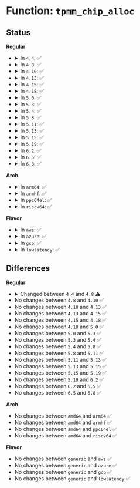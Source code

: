 # Function: <code>tpmm_chip_alloc</code>

## Status
<b>Regular</b>
<ul>
<li>
<details>
<summary>In <code>4.4</code>: ✅</summary>

```c
struct tpm_chip *tpmm_chip_alloc(struct device *dev, const struct tpm_class_ops *ops);
```

**Collision:** Unique Global

**Inline:** No

**Transformation:** False

**Instances:**

```
In drivers/char/tpm/tpm-chip.c (ffffffff81525630)
Location: drivers/char/tpm/tpm-chip.c:87
Inline: False
Direct callers:
  - drivers/char/tpm/tpm_tis.c:tpm_tis_init
```
**Symbols:**

```
ffffffff81525630-ffffffff81525823: tpmm_chip_alloc (STB_GLOBAL)
```
</details>
</li>
<li>
<details>
<summary>In <code>4.8</code>: ✅</summary>

```c
struct tpm_chip *tpmm_chip_alloc(struct device *pdev, const struct tpm_class_ops *ops);
```

**Collision:** Unique Global

**Inline:** No

**Transformation:** False

**Instances:**

```
In drivers/char/tpm/tpm-chip.c (ffffffff815788c0)
Location: drivers/char/tpm/tpm-chip.c:206
Inline: False
Direct callers:
  - drivers/char/tpm/tpm_tis_core.c:tpm_tis_core_init
```
**Symbols:**

```
ffffffff815788c0-ffffffff81578921: tpmm_chip_alloc (STB_GLOBAL)
```
</details>
</li>
<li>
<details>
<summary>In <code>4.10</code>: ✅</summary>

```c
struct tpm_chip *tpmm_chip_alloc(struct device *pdev, const struct tpm_class_ops *ops);
```

**Collision:** Unique Global

**Inline:** No

**Transformation:** False

**Instances:**

```
In drivers/char/tpm/tpm-chip.c (ffffffff815a5050)
Location: drivers/char/tpm/tpm-chip.c:207
Inline: False
Direct callers:
  - drivers/char/tpm/tpm_tis_core.c:tpm_tis_core_init
```
**Symbols:**

```
ffffffff815a5050-ffffffff815a50b1: tpmm_chip_alloc (STB_GLOBAL)
```
</details>
</li>
<li>
<details>
<summary>In <code>4.13</code>: ✅</summary>

```c
struct tpm_chip *tpmm_chip_alloc(struct device *pdev, const struct tpm_class_ops *ops);
```

**Collision:** Unique Global

**Inline:** No

**Transformation:** False

**Instances:**

```
In drivers/char/tpm/tpm-chip.c (ffffffff815b90d0)
Location: drivers/char/tpm/tpm-chip.c:284
Inline: False
Direct callers:
  - drivers/char/tpm/tpm_tis_core.c:tpm_tis_core_init
```
**Symbols:**

```
ffffffff815b90d0-ffffffff815b9131: tpmm_chip_alloc (STB_GLOBAL)
```
</details>
</li>
<li>
<details>
<summary>In <code>4.15</code>: ✅</summary>

```c
struct tpm_chip *tpmm_chip_alloc(struct device *pdev, const struct tpm_class_ops *ops);
```

**Collision:** Unique Global

**Inline:** No

**Transformation:** False

**Instances:**

```
In drivers/char/tpm/tpm-chip.c (ffffffff8161fc10)
Location: drivers/char/tpm/tpm-chip.c:277
Inline: False
Direct callers:
  - drivers/char/tpm/tpm_tis_core.c:tpm_tis_core_init
```
**Symbols:**

```
ffffffff8161fc10-ffffffff8161fc71: tpmm_chip_alloc (STB_GLOBAL)
```
</details>
</li>
<li>
<details>
<summary>In <code>4.18</code>: ✅</summary>

```c
struct tpm_chip *tpmm_chip_alloc(struct device *pdev, const struct tpm_class_ops *ops);
```

**Collision:** Unique Global

**Inline:** No

**Transformation:** False

**Instances:**

```
In drivers/char/tpm/tpm-chip.c (ffffffff81659a00)
Location: drivers/char/tpm/tpm-chip.c:282
Inline: False
Direct callers:
  - drivers/char/tpm/tpm_tis_core.c:tpm_tis_core_init
  - drivers/char/tpm/tpm_crb.c:crb_acpi_add
```
**Symbols:**

```
ffffffff81659a00-ffffffff81659a6b: tpmm_chip_alloc (STB_GLOBAL)
```
</details>
</li>
<li>
<details>
<summary>In <code>5.0</code>: ✅</summary>

```c
struct tpm_chip *tpmm_chip_alloc(struct device *pdev, const struct tpm_class_ops *ops);
```

**Collision:** Unique Global

**Inline:** No

**Transformation:** False

**Instances:**

```
In drivers/char/tpm/tpm-chip.c (ffffffff816759b0)
Location: drivers/char/tpm/tpm-chip.c:306
Inline: False
Direct callers:
  - drivers/char/tpm/tpm_tis_core.c:tpm_tis_core_init
  - drivers/char/tpm/tpm_crb.c:crb_acpi_add
```
**Symbols:**

```
ffffffff816759b0-ffffffff81675a1b: tpmm_chip_alloc (STB_GLOBAL)
```
</details>
</li>
<li>
<details>
<summary>In <code>5.3</code>: ✅</summary>

```c
struct tpm_chip *tpmm_chip_alloc(struct device *pdev, const struct tpm_class_ops *ops);
```

**Collision:** Unique Global

**Inline:** No

**Transformation:** False

**Instances:**

```
In drivers/char/tpm/tpm-chip.c (ffffffff816ab650)
Location: drivers/char/tpm/tpm-chip.c:420
Inline: False
Direct callers:
  - drivers/char/tpm/tpm_tis_core.c:tpm_tis_core_init
  - drivers/char/tpm/tpm_crb.c:crb_acpi_add
```
**Symbols:**

```
ffffffff816ab650-ffffffff816ab6ad: tpmm_chip_alloc (STB_GLOBAL)
```
</details>
</li>
<li>
<details>
<summary>In <code>5.4</code>: ✅</summary>

```c
struct tpm_chip *tpmm_chip_alloc(struct device *pdev, const struct tpm_class_ops *ops);
```

**Collision:** Unique Global

**Inline:** No

**Transformation:** False

**Instances:**

```
In drivers/char/tpm/tpm-chip.c (ffffffff816ce390)
Location: drivers/char/tpm/tpm-chip.c:417
Inline: False
Direct callers:
  - drivers/char/tpm/tpm_tis_core.c:tpm_tis_core_init
  - drivers/char/tpm/tpm_crb.c:crb_acpi_add
```
**Symbols:**

```
ffffffff816ce390-ffffffff816ce3ed: tpmm_chip_alloc (STB_GLOBAL)
```
</details>
</li>
<li>
<details>
<summary>In <code>5.8</code>: ✅</summary>

```c
struct tpm_chip *tpmm_chip_alloc(struct device *pdev, const struct tpm_class_ops *ops);
```

**Collision:** Unique Global

**Inline:** No

**Transformation:** False

**Instances:**

```
In drivers/char/tpm/tpm-chip.c (ffffffff81782d30)
Location: drivers/char/tpm/tpm-chip.c:412
Inline: False
Direct callers:
  - drivers/char/tpm/tpm_tis_core.c:tpm_tis_core_init
  - drivers/char/tpm/tpm_crb.c:crb_acpi_add
```
**Symbols:**

```
ffffffff81782d30-ffffffff81782d8d: tpmm_chip_alloc (STB_GLOBAL)
```
</details>
</li>
<li>
<details>
<summary>In <code>5.11</code>: ✅</summary>

```c
struct tpm_chip *tpmm_chip_alloc(struct device *pdev, const struct tpm_class_ops *ops);
```

**Collision:** Unique Global

**Inline:** No

**Transformation:** False

**Instances:**

```
In drivers/char/tpm/tpm-chip.c (ffffffff8179a380)
Location: drivers/char/tpm/tpm-chip.c:412
Inline: False
Direct callers:
  - drivers/char/tpm/tpm_tis_core.c:tpm_tis_core_init
  - drivers/char/tpm/tpm_crb.c:crb_acpi_add
```
**Symbols:**

```
ffffffff8179a380-ffffffff8179a3dd: tpmm_chip_alloc (STB_GLOBAL)
```
</details>
</li>
<li>
<details>
<summary>In <code>5.13</code>: ✅</summary>

```c
struct tpm_chip *tpmm_chip_alloc(struct device *pdev, const struct tpm_class_ops *ops);
```

**Collision:** Unique Global

**Inline:** No

**Transformation:** False

**Instances:**

```
In drivers/char/tpm/tpm-chip.c (ffffffff8177ce60)
Location: drivers/char/tpm/tpm-chip.c:412
Inline: False
Direct callers:
  - drivers/char/tpm/tpm_tis_core.c:tpm_tis_core_init
  - drivers/char/tpm/tpm_crb.c:crb_acpi_add
```
**Symbols:**

```
ffffffff8177ce60-ffffffff8177cebd: tpmm_chip_alloc (STB_GLOBAL)
```
</details>
</li>
<li>
<details>
<summary>In <code>5.15</code>: ✅</summary>

```c
struct tpm_chip *tpmm_chip_alloc(struct device *pdev, const struct tpm_class_ops *ops);
```

**Collision:** Unique Global

**Inline:** No

**Transformation:** False

**Instances:**

```
In drivers/char/tpm/tpm-chip.c (ffffffff81803030)
Location: drivers/char/tpm/tpm-chip.c:412
Inline: False
Direct callers:
  - drivers/char/tpm/tpm_tis_core.c:tpm_tis_core_init
  - drivers/char/tpm/tpm_crb.c:crb_acpi_add
```
**Symbols:**

```
ffffffff81803030-ffffffff8180308d: tpmm_chip_alloc (STB_GLOBAL)
```
</details>
</li>
<li>
<details>
<summary>In <code>5.19</code>: ✅</summary>

```c
struct tpm_chip *tpmm_chip_alloc(struct device *pdev, const struct tpm_class_ops *ops);
```

**Collision:** Unique Global

**Inline:** No

**Transformation:** False

**Instances:**

```
In drivers/char/tpm/tpm-chip.c (ffffffff81942850)
Location: drivers/char/tpm/tpm-chip.c:383
Inline: False
Direct callers:
  - drivers/char/tpm/tpm_tis_core.c:tpm_tis_core_init
  - drivers/char/tpm/tpm_crb.c:crb_acpi_add
```
**Symbols:**

```
ffffffff81942850-ffffffff819428c2: tpmm_chip_alloc (STB_GLOBAL)
```
</details>
</li>
<li>
<details>
<summary>In <code>6.2</code>: ✅</summary>

```c
struct tpm_chip *tpmm_chip_alloc(struct device *pdev, const struct tpm_class_ops *ops);
```

**Collision:** Unique Global

**Inline:** No

**Transformation:** False

**Instances:**

```
In drivers/char/tpm/tpm-chip.c (ffffffff81aa5000)
Location: drivers/char/tpm/tpm-chip.c:388
Inline: False
Direct callers:
  - drivers/char/tpm/tpm_tis_core.c:tpm_tis_core_init
  - drivers/char/tpm/tpm_crb.c:crb_acpi_add
```
**Symbols:**

```
ffffffff81aa5000-ffffffff81aa5072: tpmm_chip_alloc (STB_GLOBAL)
```
</details>
</li>
<li>
<details>
<summary>In <code>6.5</code>: ✅</summary>

```c
struct tpm_chip *tpmm_chip_alloc(struct device *pdev, const struct tpm_class_ops *ops);
```

**Collision:** Unique Global

**Inline:** No

**Transformation:** False

**Instances:**

```
In drivers/char/tpm/tpm-chip.c (ffffffff81af0930)
Location: drivers/char/tpm/tpm-chip.c:386
Inline: False
Direct callers:
  - drivers/char/tpm/tpm_tis_core.c:tpm_tis_core_init
  - drivers/char/tpm/tpm_crb.c:crb_acpi_add
```
**Symbols:**

```
ffffffff81af0930-ffffffff81af09ad: tpmm_chip_alloc (STB_GLOBAL)
```
</details>
</li>
<li>
<details>
<summary>In <code>6.8</code>: ✅</summary>

```c
struct tpm_chip *tpmm_chip_alloc(struct device *pdev, const struct tpm_class_ops *ops);
```

**Collision:** Unique Global

**Inline:** No

**Transformation:** False

**Instances:**

```
In drivers/char/tpm/tpm-chip.c (ffffffff81b43e90)
Location: drivers/char/tpm/tpm-chip.c:391
Inline: False
Direct callers:
  - drivers/char/tpm/tpm_tis_core.c:tpm_tis_core_init
  - drivers/char/tpm/tpm_crb.c:crb_acpi_add
```
**Symbols:**

```
ffffffff81b43e90-ffffffff81b43f0d: tpmm_chip_alloc (STB_GLOBAL)
```
</details>
</li>
</ul>
<b>Arch</b>
<ul>
<li>
<details>
<summary>In <code>arm64</code>: ✅</summary>

```c
struct tpm_chip *tpmm_chip_alloc(struct device *pdev, const struct tpm_class_ops *ops);
```

**Collision:** Unique Global

**Inline:** No

**Transformation:** False

**Instances:**

```
In drivers/char/tpm/tpm-chip.c (ffff8000108b8198)
Location: drivers/char/tpm/tpm-chip.c:417
Inline: False
Direct callers:
  - drivers/char/tpm/tpm_tis_core.c:tpm_tis_core_init
  - drivers/char/tpm/tpm_crb.c:crb_acpi_add
```
**Symbols:**

```
ffff8000108b8198-ffff8000108b8218: tpmm_chip_alloc (STB_GLOBAL)
```
</details>
</li>
<li>
<details>
<summary>In <code>armhf</code>: ✅</summary>

```c
struct tpm_chip *tpmm_chip_alloc(struct device *pdev, const struct tpm_class_ops *ops);
```

**Collision:** Unique Global

**Inline:** No

**Transformation:** False

**Instances:**

```
In drivers/char/tpm/tpm-chip.c (c09b1a28)
Location: drivers/char/tpm/tpm-chip.c:417
Inline: False
Direct callers:
  - drivers/char/tpm/tpm_tis_core.c:tpm_tis_core_init
```
**Symbols:**

```
c09b1a28-c09b1a84: tpmm_chip_alloc (STB_GLOBAL)
```
</details>
</li>
<li>
<details>
<summary>In <code>ppc64el</code>: ✅</summary>

```c
struct tpm_chip *tpmm_chip_alloc(struct device *pdev, const struct tpm_class_ops *ops);
```

**Collision:** Unique Global

**Inline:** No

**Transformation:** False

**Instances:**

```
In drivers/char/tpm/tpm-chip.c (c000000000959280)
Location: drivers/char/tpm/tpm-chip.c:417
Inline: False
Direct callers:
  - drivers/char/tpm/tpm_tis_core.c:tpm_tis_core_init
  - drivers/char/tpm/tpm_i2c_atmel.c:i2c_atmel_probe
  - drivers/char/tpm/tpm_i2c_infineon.c:tpm_tis_i2c_probe
  - drivers/char/tpm/tpm_i2c_nuvoton.c:i2c_nuvoton_probe
  - drivers/char/tpm/tpm_ibmvtpm.c:tpm_ibmvtpm_probe
```
**Symbols:**

```
c000000000959280-c00000000095932c: tpmm_chip_alloc (STB_GLOBAL)
```
</details>
</li>
<li>
<details>
<summary>In <code>riscv64</code>: ✅</summary>

```c
struct tpm_chip *tpmm_chip_alloc(struct device *pdev, const struct tpm_class_ops *ops);
```

**Collision:** Unique Global

**Inline:** No

**Transformation:** False

**Instances:**

```
In drivers/char/tpm/tpm-chip.c (ffffffe000568e4c)
Location: drivers/char/tpm/tpm-chip.c:417
Inline: False
Direct callers:
  - drivers/char/tpm/tpm_tis_core.c:tpm_tis_core_init
```
**Symbols:**

```
ffffffe000568e4c-ffffffe000568ec4: tpmm_chip_alloc (STB_GLOBAL)
```
</details>
</li>
</ul>
<b>Flavor</b>
<ul>
<li>
<details>
<summary>In <code>aws</code>: ✅</summary>

```c
struct tpm_chip *tpmm_chip_alloc(struct device *pdev, const struct tpm_class_ops *ops);
```

**Collision:** Unique Global

**Inline:** No

**Transformation:** False

**Instances:**

```
In drivers/char/tpm/tpm-chip.c (ffffffff81693de0)
Location: drivers/char/tpm/tpm-chip.c:417
Inline: False
Direct callers:
  - drivers/char/tpm/tpm_tis_core.c:tpm_tis_core_init
  - drivers/char/tpm/tpm_crb.c:crb_acpi_add
```
**Symbols:**

```
ffffffff81693de0-ffffffff81693e3d: tpmm_chip_alloc (STB_GLOBAL)
```
</details>
</li>
<li>
<details>
<summary>In <code>azure</code>: ✅</summary>

```c
struct tpm_chip *tpmm_chip_alloc(struct device *pdev, const struct tpm_class_ops *ops);
```

**Collision:** Unique Global

**Inline:** No

**Transformation:** False

**Instances:**

```
In drivers/char/tpm/tpm-chip.c (ffffffff816717d0)
Location: drivers/char/tpm/tpm-chip.c:417
Inline: False
Direct callers:
  - drivers/char/tpm/tpm_tis_core.c:tpm_tis_core_init
  - drivers/char/tpm/tpm_crb.c:crb_acpi_add
```
**Symbols:**

```
ffffffff816717d0-ffffffff8167182d: tpmm_chip_alloc (STB_GLOBAL)
```
</details>
</li>
<li>
<details>
<summary>In <code>gcp</code>: ✅</summary>

```c
struct tpm_chip *tpmm_chip_alloc(struct device *pdev, const struct tpm_class_ops *ops);
```

**Collision:** Unique Global

**Inline:** No

**Transformation:** False

**Instances:**

```
In drivers/char/tpm/tpm-chip.c (ffffffff816c2050)
Location: drivers/char/tpm/tpm-chip.c:417
Inline: False
Direct callers:
  - drivers/char/tpm/tpm_tis_core.c:tpm_tis_core_init
  - drivers/char/tpm/tpm_crb.c:crb_acpi_add
```
**Symbols:**

```
ffffffff816c2050-ffffffff816c20ad: tpmm_chip_alloc (STB_GLOBAL)
```
</details>
</li>
<li>
<details>
<summary>In <code>lowlatency</code>: ✅</summary>

```c
struct tpm_chip *tpmm_chip_alloc(struct device *pdev, const struct tpm_class_ops *ops);
```

**Collision:** Unique Global

**Inline:** No

**Transformation:** False

**Instances:**

```
In drivers/char/tpm/tpm-chip.c (ffffffff816dc620)
Location: drivers/char/tpm/tpm-chip.c:417
Inline: False
Direct callers:
  - drivers/char/tpm/tpm_tis_core.c:tpm_tis_core_init
  - drivers/char/tpm/tpm_crb.c:crb_acpi_add
```
**Symbols:**

```
ffffffff816dc620-ffffffff816dc67d: tpmm_chip_alloc (STB_GLOBAL)
```
</details>
</li>
</ul>

## Differences
<b>Regular</b>
<ul>
<li>
<details>
<summary>Changed between <code>4.4</code> and <code>4.8</code> ⚠️</summary>
<ul>
<li>
<b>Param added. </b>
<code>struct device *pdev</code>
</li>
<li>
<b>Param removed. </b>
<code>struct device *dev</code>
</li>
</ul>
</details>
</li>
<li>
No changes between <code>4.8</code> and <code>4.10</code> ✅
</li>
<li>
No changes between <code>4.10</code> and <code>4.13</code> ✅
</li>
<li>
No changes between <code>4.13</code> and <code>4.15</code> ✅
</li>
<li>
No changes between <code>4.15</code> and <code>4.18</code> ✅
</li>
<li>
No changes between <code>4.18</code> and <code>5.0</code> ✅
</li>
<li>
No changes between <code>5.0</code> and <code>5.3</code> ✅
</li>
<li>
No changes between <code>5.3</code> and <code>5.4</code> ✅
</li>
<li>
No changes between <code>5.4</code> and <code>5.8</code> ✅
</li>
<li>
No changes between <code>5.8</code> and <code>5.11</code> ✅
</li>
<li>
No changes between <code>5.11</code> and <code>5.13</code> ✅
</li>
<li>
No changes between <code>5.13</code> and <code>5.15</code> ✅
</li>
<li>
No changes between <code>5.15</code> and <code>5.19</code> ✅
</li>
<li>
No changes between <code>5.19</code> and <code>6.2</code> ✅
</li>
<li>
No changes between <code>6.2</code> and <code>6.5</code> ✅
</li>
<li>
No changes between <code>6.5</code> and <code>6.8</code> ✅
</li>
</ul>
<b>Arch</b>
<ul>
<li>
No changes between <code>amd64</code> and <code>arm64</code> ✅
</li>
<li>
No changes between <code>amd64</code> and <code>armhf</code> ✅
</li>
<li>
No changes between <code>amd64</code> and <code>ppc64el</code> ✅
</li>
<li>
No changes between <code>amd64</code> and <code>riscv64</code> ✅
</li>
</ul>
<b>Flavor</b>
<ul>
<li>
No changes between <code>generic</code> and <code>aws</code> ✅
</li>
<li>
No changes between <code>generic</code> and <code>azure</code> ✅
</li>
<li>
No changes between <code>generic</code> and <code>gcp</code> ✅
</li>
<li>
No changes between <code>generic</code> and <code>lowlatency</code> ✅
</li>
</ul>
